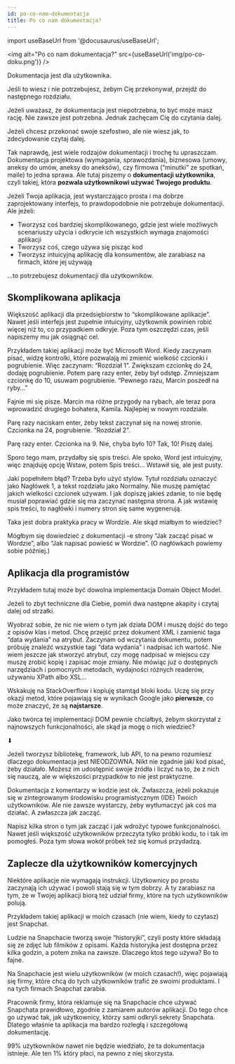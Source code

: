 ```yaml
---
id: po-co-nam-dokumentacja
title: Po co nam dokumentacja?
---
```


import useBaseUrl from '@docusaurus/useBaseUrl';

<img alt="Po co nam dokumentacja?" src={useBaseUrl('img/po-co-doku.png')} />

Dokumentacja jest dla użytkownika.

Jeśli to wiesz i nie potrzebujesz, żebym Cię przekonywał, przejdź do następnego
rozdziału.

Jeżeli uważasz, że dokumentacja jest niepotrzebna, to być może masz rację. Nie
zawsze jest potrzebna. Jednak zachęcam Cię do czytania dalej.

Jeżeli chcesz przekonać swoje szefostwo, ale nie wiesz jak, to zdecydowanie
czytaj dalej.

Tak naprawdę, jest wiele rodzajów dokumentacji i trochę tu upraszczam.
Dokumentacja projektowa (wymagania, sprawozdania), biznesowa (umowy, aneksy do
umów, aneksy do aneksów), czy firmowa (“minutki” ze spotkań, maile) to jedna
sprawa. Ale tutaj piszemy o **dokumentacji użytkownika**, czyli takiej, która
**pozwala użytkownikowi używać Twojego produktu**.

Jeżeli Twoja aplikacja, jest wystarczająco prosta i ma dobrze zaprojektowany
interfejs, to prawdopodobnie nie potrzebuje dokumentacji. Ale jeżeli:

-   Tworzysz coś bardziej skomplikowanego, gdzie jest wiele możliwych
    scenariuszy użycia i odkrycie ich wszystkich wymaga znajomości aplikacji
-   Tworzysz coś, czego używa się pisząc kod
-   Tworzysz intuicyjną aplikację dla konsumentów, ale zarabiasz na firmach,
    które jej używają

...to potrzebujesz dokumentacji dla użytkowników.

## Skomplikowana aplikacja

Większość aplikacji dla przedsiębiorstw to “skomplikowane aplikacje”. Nawet
jeśli interfejs jest zupełnie intuicyjny, użytkownik powinien robić więcej niż
to, co przypadkiem odkryje. Poza tym oszczędzi czas, jeśli napiszemy mu jak
osiągnąć cel.

Przykładem takiej aplikacji może być Microsoft Word. Kiedy zaczynam pisać, widzę
kontrolki, które pozwalają mi zmienić wielkość czcionki i pogrubienie. Więc
zaczynam: “Rozdział 1”. Zwiększam czcionkę do 24, dodaję pogrubienie. Potem parę
razy enter, żeby był odstęp. Zmniejszam czcionkę do 10, usuwam pogrubienie.
“Pewnego razu, Marcin poszedł na ryby...”

Fajnie mi się pisze. Marcin ma różne przygody na rybach, ale teraz pora
wprowadzić drugiego bohatera, Kamila. Najlepiej w nowym rozdziale.

Parę razy naciskam enter, żeby tekst zaczynał się na nowej stronie. Czcionka na
24, pogrubienie. “Rozdział 2”.

Parę razy enter. Czcionka na 9. Nie, chyba było 10? Tak, 10! Piszę dalej.

Sporo tego mam, przydałby się spis treści. Ale spoko, Word jest intuicyjny, więc
znajduję opcję Wstaw, potem Spis treści... Wstawił się, ale jest pusty.

Jaki popełniłem błąd? Trzeba było użyć stylów. Tytuł rozdziału oznaczyć jako
Nagłówek 1, a tekst rozdziału jako Normalny. Nie muszę pamiętać jakich wielkości
czcionek używam. I jak dopiszę jakieś zdanie, to nie będę musiał poprawiać gdzie
się ma zaczynać następna strona. A jak wstawię spis treści, to nagłówki i numery
stron się same wygenerują.

Taka jest dobra praktyka pracy w Wordzie. Ale skąd miałbym to wiedzieć?

Mógłbym się dowiedzieć z dokumentacji -e strony “Jak zacząć pisać w Wordzie”,
albo “Jak napisać powieść w Wordzie”. (O nagłówkach powiemy sobie później.)

## Aplikacja dla programistów

Przykładem tutaj może być dowolna implementacja Domain Object Model.

Jeżeli to zbyt techniczne dla Ciebie, pomiń dwa następne akapity i czytaj dalej
od strzałki.

Wyobraź sobie, że nic nie wiem o tym jak działa DOM i muszę dojść do tego z
opisów klas i metod. Chcę przejść przez dokument XML i zamienić taga “data
wydania” na atrybut. Zaczynam od wczytania dokumentu, potem próbuję znaleźć
wszystkie tagi “data wydania” i nadpisać ich wartość. Nie wiem jeszcze jak
stworzyć atrybut, czy mogę nadpisać w miejscu czy muszę zrobić kopię i zapisać
moje zmiany. Nie mówiąc już o dostępnych narzędziach i pomocnych metodach,
wydajności różnych readerów, używaniu XPath albo XSL...

Wskakuję na StackOverflow i kopiuję stamtąd bloki kodu. Uczę się przy okazji
metod, które pojawiają się w wynikach Google jako **pierwsze**, co może znaczyć,
że są **najstarsze**.

Jako twórca tej implementacji DOM pewnie chciałbyś, żebym skorzystał z
najnowszych funkcjonalności, ale skąd ja mogę o nich wiedzieć?

⬇

Jeżeli tworzysz bibliotekę, framework, lub API, to na pewno rozumiesz dlaczego
dokumentacja jest NIEODZOWNA. Nikt nie zgadnie jaki kod pisać, żeby działało.
Możesz im udostępnić swoje źródła i liczyć na to, że z nich się nauczą, ale w
większości przypadków to nie jest praktyczne.

Dokumentacja z komentarzy w kodzie jest ok. Zwłaszcza, jeżeli pokazuje się w
zintegrowanym środowisku programistycznym (IDE) Twoich użytkowników. Ale nie
zawsze wystarczy, żeby wytłumaczyć jak coś ma działać. A zwłaszcza jak zacząć.

Napisz kilka stron o tym jak zacząć i jak wdrożyć typowe funkcjonalności. Nawet
jeśli większość użytkowników przeczyta tylko próbki kodu, to i tak im pomogłeś.
Poza tym słowa wokół próbek też się komuś przydadzą.

## Zaplecze dla użytkowników komercyjnych

Niektóre aplikacje nie wymagają instrukcji. Użytkownicy po prostu zaczynają ich
używać i powoli stają się w tym dobrzy. A ty zarabiasz na tym, że w Twojej
aplikacji biorą też udział firmy, które na tych użytkowników polują.

Przykładem takiej aplikacji w moich czasach (nie wiem, kiedy to czytasz) jest
Snapchat.

Ludzie na Snapchacie tworzą swoje “historyjki”, czyli posty które składają się
ze zdjęć lub filmików z opisami. Każda historyjka jest dostępna przez kilka
godzin, a potem znika na zawsze. Dlaczego ktoś tego używa? Bo to fajne.

Na Snapchacie jest wielu użytkowników (w moich czasach!), więc pojawiają się
firmy, które chcą do tych użytkowników trafić ze swoimi produktami. I na tych
firmach Snapchat zarabia.

Pracownik firmy, która reklamuje się na Snapchacie chce używać Snapchata
prawidłowo, zgodnie z zamiarem autorów aplikacji. Do tego chce go używać tak,
jak użytkownicy, którzy sami odkryli sekrety Snapchata. Dlatego właśnie ta
aplikacja ma bardzo rozległą i szczegółową dokumentację.

99% użytkowników nawet nie będzie wiedziało, że ta dokumentacja istnieje. Ale
ten 1% który płaci, na pewno z niej skorzysta.
